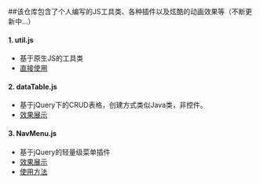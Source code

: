 ##该仓库包含了个人编写的JS工具类、各种插件以及炫酷的动画效果等（不断更新中...）

#### 1. util.js
- 基于原生JS的工具类
- [直接使用](https://raw.githubusercontent.com/DreamOn324/JavaScriptLibs/master/Util/util.js)

#### 2. dataTable.js
- 基于jQuery下的CRUD表格，创建方式类似Java类，非控件。
- [效果展示](https://raw.githubusercontent.com/DreamOn324/JavaScriptLibs/master/DataTable/dataTable.js)

#### 3. NavMenu.js
- 基于jQuery的轻量级菜单插件  
- [效果展示](http://dreamon324.github.io/JavaScriptLibs/NavMenu/demo.html)    
- [使用方法](https://github.com/DreamOn324/JavaScriptLibs/tree/master/NavMenu)

  
